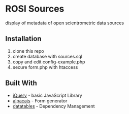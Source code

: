 # ROSI Sources

display of metadata of open scientrometric data sources

## Installation

1. clone this repo
2. create database with sources.sql
3. copy and edit config-example.php
4. secure form.php with htaccess

## Built With

* [jQuery](https://jquery.com/) - basic JavaScript Library
* [alpacajs](http://alpacajs.org) - Form generator
* [datatables](https://www.datatables.net/) - Dependency Management


